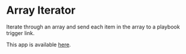 # Array Iterator

Iterate through an array and send each item in the array to a playbook trigger link.

This app is available [here](https://gitlab.com/fhightower-tc/array-iterator-playbook-app).
